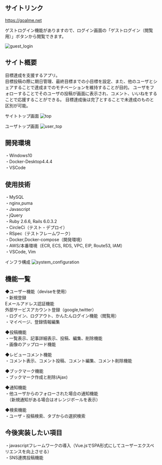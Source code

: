 ## サイトリンク

https://goalme.net

ゲストログイン機能がありますので、ログイン画面の「ゲストログイン（閲覧用）」ボタンから閲覧できます。

![guest_login](https://user-images.githubusercontent.com/60570329/202889327-45570040-2625-44e8-af00-97c7e8296a8d.gif)

## サイト概要

目標達成を支援するアプリ。  
目標投稿の際に期日管理、最終目標までの小目標を設定、また、他のユーザとシェアすることで達成までのモチベーションを維持することが目的。
ユーザをフォローすることでそのユーザの投稿が画面に表示され、コメント、いいねをすることで応援することができる。
目標達成後は完了とすることで未達成のものと区別が可能。

サイトトップ画面
![top](https://user-images.githubusercontent.com/60570329/202890190-ccb7b5e0-7e82-4344-b053-9990d8abd931.png)

ユーザトップ画面
![user_top](https://user-images.githubusercontent.com/60570329/202890200-b00827c4-8096-4a52-8e2e-4fd3b7661d11.gif)


## 開発環境
・Windows10  
・Docker-Desktop4.4.4  
・VSCode  


## 使用技術

・MySQL  
・nginx,puma  
・Javascript  
・jQuery  
・Ruby 2.6.6, Rails 6.0.3.2  
・CircleCi（テスト・デプロイ）  
・RSpec（テストフレームワーク）  
・Docker,Docker-compose（開発環境）  
・AWS/本番環境（ECR, ECS, RDS, VPC, EIP, Route53, IAM）  
・VSCode, Vim  

インフラ構成
![system_configuration](https://user-images.githubusercontent.com/60570329/202889335-4a475946-5d14-45b1-8ecc-ff8d2216b7b6.png)


## 機能一覧

◆ユーザー機能（deviseを使用）  
・新規登録  
Eメールアドレス認証機能  
外部サービスアカウント登録（google,twitter）  
・ログイン、ログアウト、かんたんログイン機能（閲覧用）  
・マイページ、登録情報編集  

◆投稿機能  
・一覧表示、記事詳細表示、投稿、編集、削除機能  
・画像のアップロード機能  

◆レビューコメント機能  
・コメント表示、コメント投稿、コメント編集、コメント削除機能  

◆ブックマーク機能  
・ブックマーク作成と削除(Ajax)  

◆通知機能  
・他ユーザからのフォローされた場合の通知機能  
　（新規通知がある場合はオレンジボールを表示）  

◆検索機能  
・ユーザ・投稿検索、タブからの選択検索  

## 今後実装したい項目

・javascriptフレームワークの導入（Vue.jsでSPA形式にしてユーザーエクスペリエンスを向上させる）  
・SNS連携投稿機能  
